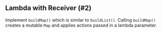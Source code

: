 ## Lambda with Receiver (#2)

Implement `buildMap()` which is similar to `buildList()`. Calling `buildMap()`
creates a mutable `Map` and applies actions passed in a lambda parameter.